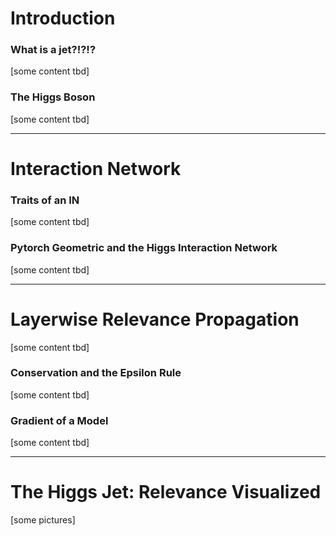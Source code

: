 # Introduction
### What is a jet?!?!?
[some content tbd]

### The Higgs Boson
[some content tbd]

----

# Interaction Network
### Traits of an IN
[some content tbd]

### Pytorch Geometric and the Higgs Interaction Network
[some content tbd]

----
# Layerwise Relevance Propagation
[some content tbd]

### Conservation and the Epsilon Rule
[some content tbd]

### Gradient of a Model
[some content tbd]

----

# The Higgs Jet: Relevance Visualized
[some pictures]

